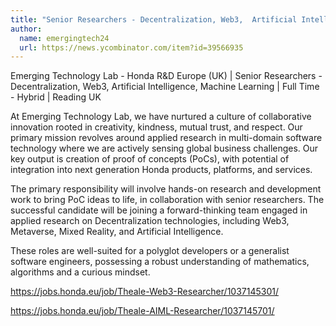 ```yaml
---
title: "Senior Researchers - Decentralization, Web3,  Artificial Intelligence, Machine Learning : Full Time - Hybrid"
author:
  name: emergingtech24
  url: https://news.ycombinator.com/item?id=39566935
---
```

Emerging Technology Lab - Honda R&amp;D Europe (UK) | Senior Researchers - Decentralization, Web3,  Artificial Intelligence, Machine Learning | Full Time - Hybrid | Reading UK

At Emerging Technology Lab, we have nurtured a culture of collaborative innovation rooted in creativity, kindness, mutual trust, and respect. Our primary mission revolves around applied research in multi-domain software technology where we are actively sensing global business challenges. Our key output is creation of proof of concepts (PoCs), with potential of integration into next generation Honda products, platforms, and services.

The primary responsibility will involve hands-on research and development work to bring PoC ideas to life, in collaboration with senior researchers. The successful candidate will be joining a forward-thinking team engaged in applied research on Decentralization technologies, including Web3, Metaverse, Mixed Reality, and Artificial Intelligence.

These roles are well-suited for a polyglot developers or a generalist software engineers, possessing a robust understanding of mathematics, algorithms and a curious mindset.

<a href="https:&#x2F;&#x2F;jobs.honda.eu&#x2F;job&#x2F;Theale-Web3-Researcher&#x2F;1037145301&#x2F;" rel="nofollow">https:&#x2F;&#x2F;jobs.honda.eu&#x2F;job&#x2F;Theale-Web3-Researcher&#x2F;1037145301&#x2F;</a>

<a href="https:&#x2F;&#x2F;jobs.honda.eu&#x2F;job&#x2F;Theale-AIML-Researcher&#x2F;1037145701&#x2F;" rel="nofollow">https:&#x2F;&#x2F;jobs.honda.eu&#x2F;job&#x2F;Theale-AIML-Researcher&#x2F;1037145701&#x2F;</a>

